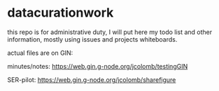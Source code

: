 # datacurationwork

this repo is for administrative duty, I will put here my todo list and other information, mostly using issues and projects whiteboards.

actual files are on GIN: 

minutes/notes: https://web.gin.g-node.org/jcolomb/testingGIN

SER-pilot: https://web.gin.g-node.org/jcolomb/sharefigure
